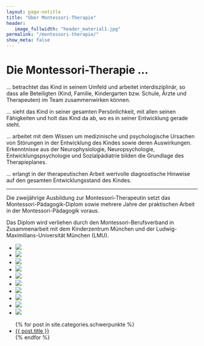 ```yaml
---
layout: page-notitle
title: "Über Montessori-Therapie"
header:
   image_fullwidth: "header_material1.jpg"
permalink: "/montessori-therapie/"
show_meta: false
---
```

<h1>Die Montessori-Therapie ...</h1>
<p>
… betrachtet das Kind in seinem Umfeld und arbeitet interdisziplinär, 
	so dass alle Beteiligten (Kind, Familie, Kindergarten bzw. Schule, 
	Ärzte und Therapeuten) im Team zusammenwirken können. 
</p>
<p>
… sieht das Kind in seiner gesamten Persönlichkeit, mit allen seinen Fähigkeiten und holt das Kind da ab, wo es in seiner Entwicklung gerade steht.
</p>
<p>
… arbeitet mit dem Wissen um medizinische und psychologische Ursachen von Störungen in der Entwicklung des Kindes sowie deren Auswirkungen. 
     Erkenntnisse aus der Neurophysiologie, Neuropsychologie, Entwicklungspsychologie und Sozialpädiatrie bilden die Grundlage des Therapieplanes.
</p>
<p>
	…  erlangt in der therapeutischen Arbeit wertvolle diagnostische Hinweise auf den 	gesamten Entwicklungsstand des Kindes.
</p>
<hr>
<p>
Die zweijährige Ausbildung zur Montessori-Therapeutin setzt das Montessori-Pädagogik-Diplom sowie mehrere Jahre der praktischen Arbeit in der Montessori-Pädagogik voraus. 
</p>
<p>
Das Diplom wird verliehen durch den Montessori-Berufsverband in Zusammenarbeit mit dem Kinderzentrum München und der  Ludwig-Maximilians-Universität München (LMU).
</p>

<ul class="clearing-thumbs small-block-grid-3" data-clearing>
  <li><a href="/images/boys.jpg"><img data-caption="caption 1" src="/images/boys-th.jpg"></a></li>
  <li><a href="/images/boys1.jpg"><img data-caption="caption 2" src="/images/boys1-th.jpg"></a></li>
  <li><a href="/images/elijah.jpg"><img data-caption="caption 3" src="/images/elijah-th.jpg"></a></li>
  <li><a href="/images/eltern1.jpg"><img data-caption="caption 4" src="/images/eltern1-th.jpg"></a></li>
  <li><a href="/images/family.jpg"><img data-caption="caption 5" src="/images/family-th.jpg"></a></li>
  <li><a href="/images/elijah1.jpg"><img data-caption="caption 6" src="/images/elijah1-th.jpg"></a></li>
  <li><a href="/images/kaffee.jpg"><img data-caption="caption 7" src="/images/kaffee-th.jpg"></a></li>
  <li><a href="/images/praxis2.jpg"><img data-caption="caption 8" src="/images/praxis2-th.jpg"></a></li>
  <li><a href="/images/praxis1.jpg"><img data-caption="caption 9" src="/images/praxis1-th.jpg"></a></li>
  <li><a href="/images/praxis3.jpg"><img data-caption="caption 10" src="/images/praxis3-th.jpg"></a></li>
</ul>

<ul>
    {% for post in site.categories.schwerpunkte %}
    <li><a href="{{ site.url }}{{ post.url }}">{{ post.title }}</a></li>
    {% endfor %}
</ul>